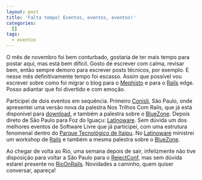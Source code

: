 ```yaml
--- 
layout: post
title: 'Falta tempo! Eventos, eventos, eventos!'
categories: 
  []
tags:
  - eventos
---
```



O mês de novembro foi bem conturbado, gostaria de ter mais tempo para postar aqui, mas está bem difícil. Gosto de escrever com calma, revisar bem, então sempre demoro para escrever posts técnicos, por exemplo. E nesse mês definitivamente tempo foi escasso. Assim que possível vou escrever sobre como foi migrar o blog para o [Mephisto][mephisto] e para o [Rails][rails] edge. Posso adiantar que foi divertido e com emoção.

Participei de dois eventos em sequência. Primeiro [Conisli][conisli], São Paulo, onde apresentei uma versão nova da palestra Nos Trilhos Com Rails, que já está disponível para [download][artigos], e também a palestra sobre o [BlueZone][bz]. Depois direto de São Paulo para Foz do Iguaçu: [Latinoware][latino]. Sem dúvida um dos melhores eventos de Software Livre que já participei, com uma estrutura fenomenal dentro do [Parque Tecnológico de Itaipu][pti]. No [Latinoware][latino] ministrei um workshop de [Rails][rails] e também a mesma palestra sobre o [BlueZone][bz].

Ao chegar de volta ao Rio, uma semana depois de sair, infelizmente não tive disposição para voltar a São Paulo para o [RejectConf][reject], mas sem dúvida estarei presente no [RioOnRails][ror]. Novidades a caminho, quem quiser conversar, apareça!

[conisli]:http://www.conisli.org
[artigos]:/artigos
[bz]:http://www.bluezone.com.br
[latino]:http://www.latinoware.org/
[pti]:http://www.pti.org.br
[reject]:http://www.akitaonrails.com/rejectconf
[ror]:http://www.rioonrails.com.br/
[rails]:http://www.rubyonrails.org
[mephisto]:http://mephistoblog.com/

